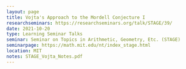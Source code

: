 ```yaml
---
layout: page
title: Vojta's Approach to the Mordell Conjecture I
researchseminars: https://researchseminars.org/talk/STAGE/39/
date: 2021-10-20
type: Learning Seminar Talks
seminar: Seminar on Topics in Arithmetic, Geometry, Etc. (STAGE)
seminarpage: https://math.mit.edu/nt/index_stage.html
location: MIT
notes: STAGE_Vojta_Notes.pdf
---
```

